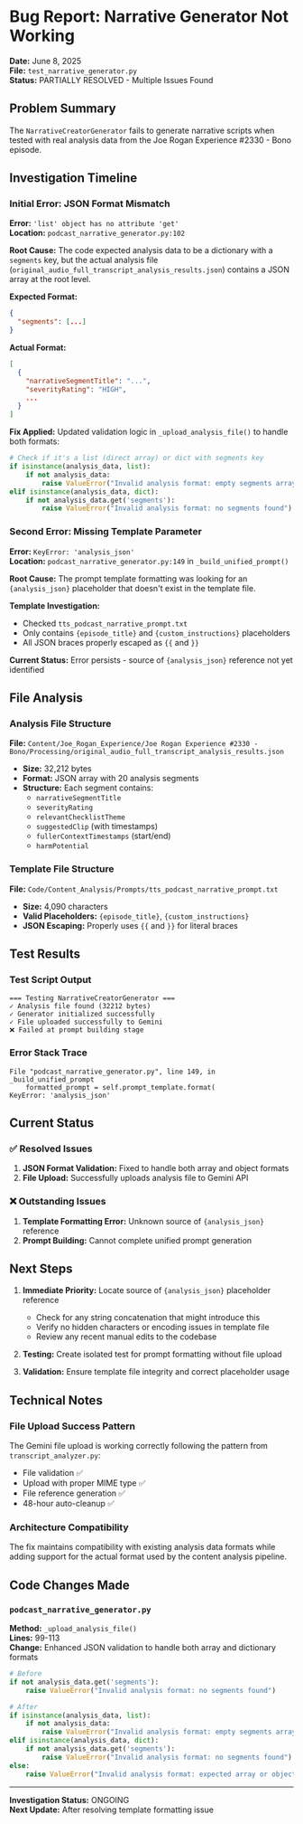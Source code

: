 # Bug Report: Narrative Generator Not Working

**Date:** June 8, 2025  
**File:** `test_narrative_generator.py`  
**Status:** PARTIALLY RESOLVED - Multiple Issues Found  

## Problem Summary

The `NarrativeCreatorGenerator` fails to generate narrative scripts when tested with real analysis data from the Joe Rogan Experience #2330 - Bono episode.

## Investigation Timeline

### Initial Error: JSON Format Mismatch

**Error:** `'list' object has no attribute 'get'`  
**Location:** `podcast_narrative_generator.py:102`  

**Root Cause:** The code expected analysis data to be a dictionary with a `segments` key, but the actual analysis file (`original_audio_full_transcript_analysis_results.json`) contains a JSON array at the root level.

**Expected Format:**
```json
{
  "segments": [...]
}
```

**Actual Format:**
```json
[
  {
    "narrativeSegmentTitle": "...",
    "severityRating": "HIGH",
    ...
  }
]
```

**Fix Applied:** Updated validation logic in `_upload_analysis_file()` to handle both formats:
```python
# Check if it's a list (direct array) or dict with segments key
if isinstance(analysis_data, list):
    if not analysis_data:
        raise ValueError("Invalid analysis format: empty segments array")
elif isinstance(analysis_data, dict):
    if not analysis_data.get('segments'):
        raise ValueError("Invalid analysis format: no segments found")
```

### Second Error: Missing Template Parameter

**Error:** `KeyError: 'analysis_json'`  
**Location:** `podcast_narrative_generator.py:149` in `_build_unified_prompt()`  

**Root Cause:** The prompt template formatting was looking for an `{analysis_json}` placeholder that doesn't exist in the template file.

**Template Investigation:**
- Checked `tts_podcast_narrative_prompt.txt` 
- Only contains `{episode_title}` and `{custom_instructions}` placeholders
- All JSON braces properly escaped as `{{` and `}}`

**Current Status:** Error persists - source of `{analysis_json}` reference not yet identified

## File Analysis

### Analysis File Structure
**File:** `Content/Joe_Rogan_Experience/Joe Rogan Experience #2330 - Bono/Processing/original_audio_full_transcript_analysis_results.json`
- **Size:** 32,212 bytes
- **Format:** JSON array with 20 analysis segments
- **Structure:** Each segment contains:
  - `narrativeSegmentTitle`
  - `severityRating` 
  - `relevantChecklistTheme`
  - `suggestedClip` (with timestamps)
  - `fullerContextTimestamps` (start/end)
  - `harmPotential`

### Template File Structure
**File:** `Code/Content_Analysis/Prompts/tts_podcast_narrative_prompt.txt`
- **Size:** 4,090 characters
- **Valid Placeholders:** `{episode_title}`, `{custom_instructions}`
- **JSON Escaping:** Properly uses `{{` and `}}` for literal braces

## Test Results

### Test Script Output
```
=== Testing NarrativeCreatorGenerator ===
✓ Analysis file found (32212 bytes)
✓ Generator initialized successfully
✓ File uploaded successfully to Gemini
❌ Failed at prompt building stage
```

### Error Stack Trace
```
File "podcast_narrative_generator.py", line 149, in _build_unified_prompt
    formatted_prompt = self.prompt_template.format(
KeyError: 'analysis_json'
```

## Current Status

### ✅ Resolved Issues
1. **JSON Format Validation:** Fixed to handle both array and object formats
2. **File Upload:** Successfully uploads analysis file to Gemini API

### ❌ Outstanding Issues
1. **Template Formatting Error:** Unknown source of `{analysis_json}` reference
2. **Prompt Building:** Cannot complete unified prompt generation

## Next Steps

1. **Immediate Priority:** Locate source of `{analysis_json}` placeholder reference
   - Check for any string concatenation that might introduce this
   - Verify no hidden characters or encoding issues in template file
   - Review any recent manual edits to the codebase

2. **Testing:** Create isolated test for prompt formatting without file upload

3. **Validation:** Ensure template file integrity and correct placeholder usage

## Technical Notes

### File Upload Success Pattern
The Gemini file upload is working correctly following the pattern from `transcript_analyzer.py`:
- File validation ✅
- Upload with proper MIME type ✅  
- File reference generation ✅
- 48-hour auto-cleanup ✅

### Architecture Compatibility
The fix maintains compatibility with existing analysis data formats while adding support for the actual format used by the content analysis pipeline.

## Code Changes Made

### `podcast_narrative_generator.py`
**Method:** `_upload_analysis_file()`  
**Lines:** 99-113  
**Change:** Enhanced JSON validation to handle both array and dictionary formats

```python
# Before
if not analysis_data.get('segments'):
    raise ValueError("Invalid analysis format: no segments found")

# After  
if isinstance(analysis_data, list):
    if not analysis_data:
        raise ValueError("Invalid analysis format: empty segments array")
elif isinstance(analysis_data, dict):
    if not analysis_data.get('segments'):
        raise ValueError("Invalid analysis format: no segments found")
else:
    raise ValueError("Invalid analysis format: expected array or object with segments")
```

---

**Investigation Status:** ONGOING  
**Next Update:** After resolving template formatting issue